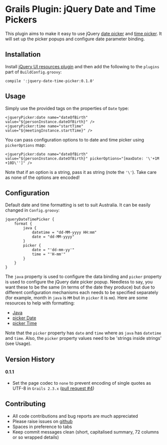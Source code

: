 Grails Plugin: jQuery Date and Time Pickers
===========================================

This plugin aims to make it easy to use jQuery [date picker](http://jqueryui.com/datepicker/) and [time
picker](https://github.com/trentrichardson/jQuery-Timepicker-Addon). It will set up the picker popups and configure date
parameter binding.

Installation
------------

Install [jQuery UI resources plugin](http://grails.org/plugin/jquery-ui) and then add the following to the `plugins`
part of `BuildConfig.groovy`:

    compile ':jquery-date-time-picker:0.1.0'

Usage
-----

Simply use the provided tags on the properties of `Date` type:

    <jqueryPicker:date name="dateOfBirth" value="${personInstance.dateOfBirth}" />
    <jqueryPicker:time name="startTime" value="${meetingInstance.startTime}" />

You can pass configuration options to to date and time picker using `pickerOptions` map:

    <jqueryPicker:date name="dateOfBirth" value="${personInstance.dateOfBirth}" pickerOptions="[maxDate: '\'+1M +10D\'']" />

Note that if an option is a string, pass it as string (note the `'\'`). Take care as none of the options are encoded!


Configuration
-------------

Default date and time formatting is set to suit Australia. It can be easily changed in `Config.groovy`:

    jqueryDateTimePicker {
        format {
            java {
                datetime = "dd-MM-yyyy HH:mm"
                date = "dd-MM-yyyy"
            }
            picker {
                date = "'dd-mm-yy'"
                time = "'H-mm'"
            }
        }
    }

The `java` property is used to configure the data binding and `picker` property is used to configure the jQuery date
picker popup. Needless to say, you want these to be the same (in terms of the date they produce) but due to different
configuration mechanisms each needs to be specified separately (for example, month in `java` is `MM` but in `picker` it
is `mm`). Here are some resources to help with formatting:

* [Java](http://docs.oracle.com/javase/6/docs/api/java/text/SimpleDateFormat.html)
* [picker Date](http://api.jqueryui.com/datepicker/#utility-formatDate)
* [picker Time](http://trentrichardson.com/examples/timepicker/)

Note that the `picker` property has `date` and `time` where as `java` has `datetime` and `time`. Also, the `picker`
property values need to be 'strings inside strings' (see Usage). 

Version History
---------------

#### 0.1.1
* Set the page codec to `none` to prevent encoding of single quotes as UTF-8 in `Grails 2.3.x` ([pull request #4](https://github.com/zoran119/grails-jquery-date-time-picker/pull/4))


Contributing
------------

* All code contributions and bug reports are much appreciated
* Please raise issues on [github](https://github.com/zoran119/grails-jquery-date-time-picker)
* Spaces in preference to tabs
* Keep commit messages clean (short, capitalised summary, 72 columns or so wrapped details)
